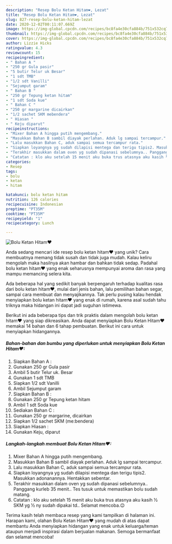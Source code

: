 ```yaml
---
description: "Resep Bolu Ketan Hitam❤, Lezat"
title: "Resep Bolu Ketan Hitam❤, Lezat"
slug: 827-resep-bolu-ketan-hitam-lezat
date: 2020-12-02T00:11:07.669Z
image: https://img-global.cpcdn.com/recipes/bc8fa4e30cfa884b/751x532cq70/bolu-ketan-hitam❤-foto-resep-utama.jpg
thumbnail: https://img-global.cpcdn.com/recipes/bc8fa4e30cfa884b/751x532cq70/bolu-ketan-hitam❤-foto-resep-utama.jpg
cover: https://img-global.cpcdn.com/recipes/bc8fa4e30cfa884b/751x532cq70/bolu-ketan-hitam❤-foto-resep-utama.jpg
author: Lizzie Hicks
ratingvalue: 4.3
reviewcount: 15
recipeingredient:
- " Bahan A "
- "250 gr Gula pasir"
- "5 butir Telur uk Besar"
- "1 sdt TMB"
- "1/2 sdt Vanilli"
- "Sejumput garam"
- " Bahan B "
- "250 gr Tepung ketan hitam"
- "1 sdt Soda kue"
- " Bahan C "
- "250 gr margarine dicairkan"
- "1/2 sachet SKM mebendera"
- " Hiasan "
- " Keju diparut"
recipeinstructions:
- "Mixer Bahan A hingga putih mengembang."
- "Masukkan Bahan B sambil diayak perlahan. Aduk lg sampai tercampur."
- "Lalu masukkan Bahan C, aduk sampai semua tercampur rata."
- "Siapkan loyangnya yg sudah dilapisi mentega dan terigu tipis2. Masukkan adonanannya. Hentakkan sebentar."
- "Terakhir masukkan dalam oven yg sudah dipanasi sebelumnya.. Panggang kurleb 35 menit.. Tes tusuk untuk memastikan bolu sudah matang."
- "Catatan : klo aku setelah 15 menit aku buka trus atasnya aku kasih ½ SKM yg ½ ny sudah dipakai td.. Selamat mencoba.😉"
categories:
- Resep
tags:
- bolu
- ketan
- hitam

katakunci: bolu ketan hitam 
nutrition: 126 calories
recipecuisine: Indonesian
preptime: "PT35M"
cooktime: "PT35M"
recipeyield: "1"
recipecategory: Lunch

---
```



![Bolu Ketan Hitam❤](https://img-global.cpcdn.com/recipes/bc8fa4e30cfa884b/751x532cq70/bolu-ketan-hitam❤-foto-resep-utama.jpg)

Anda sedang mencari ide resep bolu ketan hitam❤ yang unik? Cara membuatnya memang tidak susah dan tidak juga mudah. Kalau keliru mengolah maka hasilnya akan hambar dan bahkan tidak sedap. Padahal bolu ketan hitam❤ yang enak seharusnya mempunyai aroma dan rasa yang mampu memancing selera kita.

Ada beberapa hal yang sedikit banyak berpengaruh terhadap kualitas rasa dari bolu ketan hitam❤, mulai dari jenis bahan, lalu pemilihan bahan segar, sampai cara membuat dan menyajikannya. Tak perlu pusing kalau hendak menyiapkan bolu ketan hitam❤ yang enak di rumah, karena asal sudah tahu triknya maka hidangan ini dapat jadi suguhan istimewa.




Berikut ini ada beberapa tips dan trik praktis dalam mengolah bolu ketan hitam❤ yang siap dikreasikan. Anda dapat menyiapkan Bolu Ketan Hitam❤ memakai 14 bahan dan 6 tahap pembuatan. Berikut ini cara untuk menyiapkan hidangannya.

<!--inarticleads1-->

##### Bahan-bahan dan bumbu yang diperlukan untuk menyiapkan Bolu Ketan Hitam❤:

1. Siapkan  Bahan A :
1. Gunakan 250 gr Gula pasir
1. Ambil 5 butir Telur uk. Besar
1. Gunakan 1 sdt TMB
1. Siapkan 1/2 sdt Vanilli
1. Ambil Sejumput garam
1. Siapkan  Bahan B :
1. Gunakan 250 gr Tepung ketan hitam
1. Ambil 1 sdt Soda kue
1. Sediakan  Bahan C :
1. Gunakan 250 gr margarine, dicairkan
1. Siapkan 1/2 sachet SKM (me:bendera)
1. Siapkan  Hiasan :
1. Gunakan  Keju, diparut




<!--inarticleads2-->

##### Langkah-langkah membuat Bolu Ketan Hitam❤:

1. Mixer Bahan A hingga putih mengembang.
1. Masukkan Bahan B sambil diayak perlahan. Aduk lg sampai tercampur.
1. Lalu masukkan Bahan C, aduk sampai semua tercampur rata.
1. Siapkan loyangnya yg sudah dilapisi mentega dan terigu tipis2. Masukkan adonanannya. Hentakkan sebentar.
1. Terakhir masukkan dalam oven yg sudah dipanasi sebelumnya.. Panggang kurleb 35 menit.. Tes tusuk untuk memastikan bolu sudah matang.
1. Catatan : klo aku setelah 15 menit aku buka trus atasnya aku kasih ½ SKM yg ½ ny sudah dipakai td.. Selamat mencoba.😉




Terima kasih telah membaca resep yang kami tampilkan di halaman ini. Harapan kami, olahan Bolu Ketan Hitam❤ yang mudah di atas dapat membantu Anda menyiapkan hidangan yang enak untuk keluarga/teman ataupun menjadi inspirasi dalam berjualan makanan. Semoga bermanfaat dan selamat mencoba!
